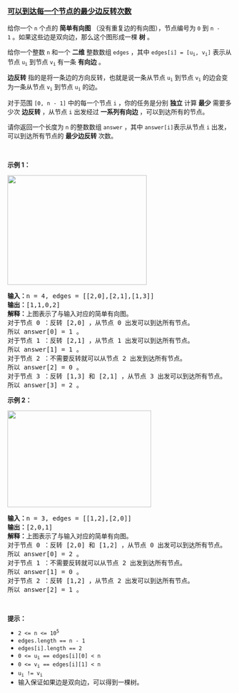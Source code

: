 ### [可以到达每一个节点的最少边反转次数](https://leetcode-cn.com/problems/minimum-edge-reversals-so-every-node-is-reachable)

<p>给你一个 <code>n</code>&nbsp;个点的 <strong>简单有向图</strong>&nbsp;（没有重复边的有向图），节点编号为 <code>0</code>&nbsp;到 <code>n - 1</code>&nbsp;。如果这些边是双向边，那么这个图形成一棵&nbsp;<strong>树</strong>&nbsp;。</p>

<p>给你一个整数&nbsp;<code>n</code>&nbsp;和一个 <strong>二维</strong>&nbsp;整数数组&nbsp;<code>edges</code>&nbsp;，其中&nbsp;<code>edges[i] = [u<sub>i</sub>, v<sub>i</sub>]</code>&nbsp;表示从节点&nbsp;<code>u<sub>i</sub></code>&nbsp;到节点&nbsp;<code>v<sub>i</sub></code>&nbsp;有一条&nbsp;<strong>有向边</strong>&nbsp;。</p>

<p><strong>边反转</strong>&nbsp;指的是将一条边的方向反转，也就是说一条从节点&nbsp;<code>u<sub>i</sub></code>&nbsp;到节点&nbsp;<code>v<sub>i</sub></code>&nbsp;的边会变为一条从节点&nbsp;<code>v<sub>i</sub></code>&nbsp;到节点&nbsp;<code>u<sub>i</sub></code>&nbsp;的边。</p>

<p>对于范围&nbsp;<code>[0, n - 1]</code>&nbsp;中的每一个节点 <code>i</code>&nbsp;，你的任务是分别 <strong>独立</strong> 计算 <strong>最少</strong>&nbsp;需要多少次 <strong>边反转</strong>&nbsp;，从节点 <code>i</code>&nbsp;出发经过 <strong>一系列有向边</strong>&nbsp;，可以到达所有的节点。</p>

<p>请你返回一个长度为 <code>n</code>&nbsp;的整数数组<em>&nbsp;</em><code>answer</code><em>&nbsp;</em>，其中<em>&nbsp;</em><code>answer[i]</code>表示从节点&nbsp;<code>i</code>&nbsp;出发，可以到达所有节点的&nbsp;<strong>最少边反转</strong>&nbsp;次数。</p>

<p>&nbsp;</p>

<p><strong class="example">示例 1：</strong></p>

<p><img height="246" src="https://assets.leetcode.com/uploads/2023/08/26/image-20230826221104-3.png" width="312" /></p>

<pre>
<b>输入：</b>n = 4, edges = [[2,0],[2,1],[1,3]]
<b>输出：</b>[1,1,0,2]
<b>解释：</b>上图表示了与输入对应的简单有向图。
对于节点 0 ：反转 [2,0] ，从节点 0 出发可以到达所有节点。
所以 answer[0] = 1 。
对于节点 1 ：反转 [2,1] ，从节点 1 出发可以到达所有节点。
所以 answer[1] = 1 。
对于节点 2 ：不需要反转就可以从节点 2 出发到达所有节点。
所以 answer[2] = 0 。
对于节点 3 ：反转 [1,3] 和 [2,1] ，从节点 3 出发可以到达所有节点。
所以 answer[3] = 2 。
</pre>

<p><strong class="example">示例 2：</strong></p>

<p><img height="217" src="https://assets.leetcode.com/uploads/2023/08/26/image-20230826225541-2.png" width="322" /></p>

<pre>
<b>输入：</b>n = 3, edges = [[1,2],[2,0]]
<b>输出：</b>[2,0,1]
<b>解释：</b>上图表示了与输入对应的简单有向图。
对于节点 0 ：反转 [2,0] 和 [1,2] ，从节点 0 出发可以到达所有节点。
所以 answer[0] = 2 。
对于节点 1 ：不需要反转就可以从节点 2 出发到达所有节点。
所以 answer[1] = 0 。
对于节点 2 ：反转 [1,2] ，从节点 2 出发可以到达所有节点。
所以 answer[2] = 1 。
</pre>

<p>&nbsp;</p>

<p><strong>提示：</strong></p>

<ul>
	<li><code>2 &lt;= n &lt;= 10<sup>5</sup></code></li>
	<li><code>edges.length == n - 1</code></li>
	<li><code>edges[i].length == 2</code></li>
	<li><code>0 &lt;= u<sub>i</sub> == edges[i][0] &lt; n</code></li>
	<li><code>0 &lt;= v<sub>i</sub> == edges[i][1] &lt; n</code></li>
	<li><code>u<sub>i</sub> != v<sub>i</sub></code></li>
	<li>输入保证如果边是双向边，可以得到一棵树。</li>
</ul>
